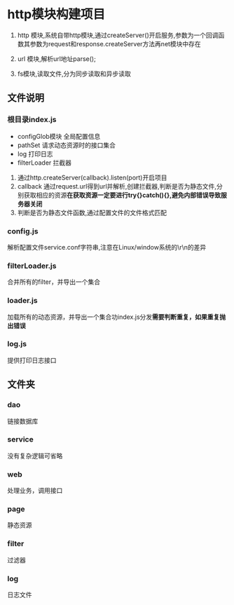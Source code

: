 
# http模块构建项目

1. http  模块,系统自带http模块,通过createServer()开启服务,参数为一个回调函数其参数为request和response.createServer方法再net模块中存在

2. url   模块,解析url地址parse();

3. fs模块,读取文件,分为同步读取和异步读取

## 文件说明

### 根目录index.js

- configGlob模块   全局配置信息
- pathSet          请求动态资源时的接口集合
- log               打印日志
- filterLoader      拦截器

1. 通过http.createServer(callback).listen(port)开启项目
2. callback 通过request.url得到url并解析,创建拦截器,判断是否为静态文件,分别获取相应的资源**在获取资源一定要进行try{}catch(){},避免内部错误导致服务器关闭**
3. 判断是否为静态文件函数,通过配置文件的文件格式匹配

### config.js

解析配置文件service.conf字符串,注意在Linux/window系统的\r\n的差异

### filterLoader.js

合并所有的filter，并导出一个集合

### loader.js

加载所有的动态资源，并导出一个集合功index.js分发**需要判断重复，如果重复抛出错误**

### log.js

提供打印日志接口

## 文件夹

### dao

链接数据库

### service

没有复杂逻辑可省略

### web

处理业务，调用接口

### page

静态资源

### filter
 
过滤器

### log

日志文件



